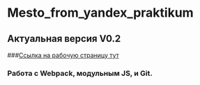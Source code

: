 # Mesto_from_yandex_praktikum
## Актуальная версия V0.2
###[Ссылка на рабочую страницу тут](https://muratbyazrov.github.io/Mesto_from_yandex_praktikum/)
### Работа с Webpack, модульным JS, и Git. 
